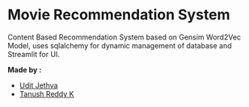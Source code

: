 # Movie Recommendation System

Content Based Recommendation System based on Gensim Word2Vec Model, uses sqlalchemy for dynamic management of database and Streamlit for UI.

**Made by :**
* [Udit Jethva](https://github.com/u-d-ash)
* [Tanush Reddy K](https://github.com/flyingheights)

